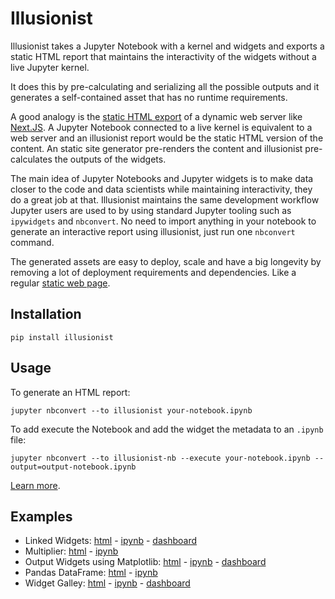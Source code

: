 # Illusionist

Illusionist takes a Jupyter Notebook with a kernel and widgets and exports a
static HTML report that maintains the interactivity of the widgets without a
live Jupyter kernel.

It does this by pre-calculating and serializing all the possible outputs
and it generates a self-contained asset that has no runtime requirements.

A good analogy is the [static HTML export](https://nextjs.org/docs/advanced-features/static-html-export)
of a dynamic web server like [Next.JS](https://nextjs.org/).
A Jupyter Notebook connected to a live kernel is equivalent to a web server and
an illusionist report would be the static HTML version of the content.
An static site generator pre-renders the content and illusionist pre-calculates
the outputs of the widgets.

The main idea of Jupyter Notebooks and Jupyter widgets is to make data closer
to the code and data scientists while maintaining interactivity, they do a great job at that.
Illusionist maintains the same development workflow Jupyter users are used to by using
standard Jupyter tooling such as `ipywidgets` and `nbconvert`.
No need to import anything in your notebook to generate an interactive report using illusionist,
just run one `nbconvert` command.

The generated assets are easy to deploy, scale and have a big longevity by
removing a lot of deployment requirements and dependencies.
Like a regular [static web page](https://en.wikipedia.org/wiki/Static_web_page).

## Installation

```shell
pip install illusionist
```

## Usage

To generate an HTML report:

```shell
jupyter nbconvert --to illusionist your-notebook.ipynb
```

To add execute the Notebook and add the widget the metadata to an `.ipynb` file:

```shell
jupyter nbconvert --to illusionist-nb --execute your-notebook.ipynb --output=output-notebook.ipynb
```

[Learn more](/usage).

## Examples

- Linked Widgets: [html](/examples/linked.html) - [ipynb](https://nbviewer.danielfrg.com/notebook#illusionist.danielfrg.com/examples/notebooks/linked.ipynb) - [dashboard](https://jupyter-flex.netlify.app/examples/illusionist/linked.html)
- Multiplier: [html](/examples/multiplier.html) - [ipynb](https://nbviewer.danielfrg.com/notebook#illusionist.danielfrg.com/examples/notebooks/multiplier.ipynb)
- Output Widgets using Matplotlib: [html](/examples/matplotlib.html) - [ipynb](https://nbviewer.danielfrg.com/notebook#illusionist.danielfrg.com/examples/notebooks/matplotlib.ipynb) - [dashboard](https://jupyter-flex.netlify.app/examples/illusionist/matplotlib.html)
- Pandas DataFrame: [html](/examples/pandas.html) - [ipynb](https://nbviewer.danielfrg.com/notebook#illusionist.danielfrg.com/examples/notebooks/pandas.ipynb)
- Widget Galley: [html](/examples/widget-gallery.html) - [ipynb](https://nbviewer.danielfrg.com/notebook#illusionist.danielfrg.com/examples/notebooks/widget-gallery.ipynb) - [dashboard](https://jupyter-flex.netlify.app/examples/illusionist/widget-gallery.html)

